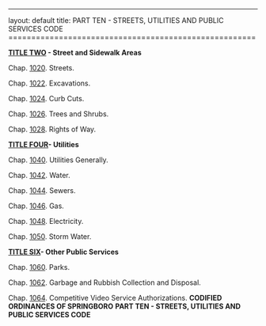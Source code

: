 ---
layout: default 
title: PART TEN - STREETS, UTILITIES AND PUBLIC SERVICES CODE ======================================================

**[TITLE TWO](409c51db.html) - Street and Sidewalk Areas**

Chap. [1020](40a624fa.html). Streets.

Chap. [1022](40c87a44.html). Excavations.

Chap. [1024](40f42d2d.html). Curb Cuts.

Chap. [1026](410ac5c6.html). Trees and Shrubs.

Chap. [1028](413a916d.html). Rights of Way.

[**TITLE FOUR**](4295e7bb.html)**- Utilities**

Chap. [1040](42a0f2cb.html). Utilities Generally.

Chap. [1042](42cc381d.html). Water.

Chap. [1044](43e12e74.html). Sewers.

Chap. [1046](455ddaf6.html). Gas.

Chap. [1048](456ce5c7.html). Electricity.

Chap. [1050](457c58bf.html). Storm Water.

[**TITLE SIX**](45a245a0.html)**- Other Public Services**

Chap. [1060](45aa38c1.html). Parks.

Chap. [1062](45cbec48.html). Garbage and Rubbish Collection and
Disposal.

Chap. [1064](46125a10.html). Competitive Video Service Authorizations.
**CODIFIED ORDINANCES OF SPRINGBORO** **PART TEN - STREETS, UTILITIES
AND PUBLIC SERVICES CODE**
